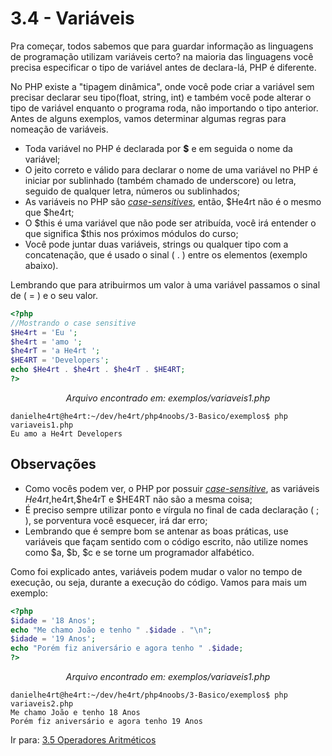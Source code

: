 # 3.4 - Variáveis

Pra começar, todos sabemos que para guardar informação as linguagens de programação utilizam variáveis certo? na maioria das linguagens você precisa especificar o tipo de variável antes de declara-lá, PHP é diferente.

No PHP existe a "tipagem dinâmica", onde você pode criar a variável sem precisar declarar seu tipo(float, string, int) e também você pode alterar o tipo de variável enquanto o programa roda, não importando o tipo anterior.
Antes de alguns exemplos, vamos determinar algumas regras para nomeação de variáveis.

- Toda variável no PHP é declarada por **\$** e em seguida o nome da variável;
- O jeito correto e válido para declarar o nome de uma variável no PHP é iniciar por sublinhado (também chamado de underscore) ou letra, seguido de qualquer letra, números ou sublinhados;
- As variáveis no PHP são [*case-sensitives*](https://pt.wikipedia.org/wiki/Case-sensitive), então, $He4rt não é o mesmo que $he4rt;
- O $this é uma variável que não pode ser atribuída, você irá entender o que significa $this nos próximos módulos do curso;
- Você pode juntar duas variáveis, strings ou qualquer tipo com a concatenação, que é usado o sinal ( . ) entre os elementos (exemplo abaixo).

Lembrando que para atribuirmos um valor à uma variável passamos o sinal de ( = ) e o seu valor.

```php
<?php
//Mostrando o case sensitive
$He4rt = 'Eu ';
$he4rt = 'amo ';
$he4rT = 'a He4rt ';
$HE4RT = 'Developers';
echo $He4rt . $he4rt . $he4rT . $HE4RT;
?>
```

<p align="center"><i>Arquivo encontrado em: exemplos/variaveis1.php</i></p>

```console
danielhe4rt@he4rt:~/dev/he4rt/php4noobs/3-Basico/exemplos$ php variaveis1.php
Eu amo a He4rt Developers
```

## Observações

- Como vocês podem ver, o PHP por possuir [*case-sensitive*](https://pt.wikipedia.org/wiki/Case-sensitive), as variáveis $He4rt,$he4rt,$he4rT e $HE4RT não são a mesma coisa;
- É preciso sempre utilizar ponto e vírgula no final de cada declaração ( ; ), se porventura você esquecer, irá dar erro;
- Lembrando que é sempre bom se antenar as boas práticas, use variáveis que façam sentido com o código escrito, não utilize nomes como $a, $b, \$c e se torne um programador alfabético.

Como foi explicado antes, variáveis podem mudar o valor no tempo de execução, ou seja, durante a execução do código. Vamos para mais um exemplo:

```php
<?php
$idade = '18 Anos';
echo "Me chamo João e tenho " .$idade . "\n";
$idade = '19 Anos';
echo "Porém fiz aniversário e agora tenho " .$idade;
?>
```

<p align="center"><i>Arquivo encontrado em: exemplos/variaveis1.php</i></p>

```console
danielhe4rt@he4rt:~/dev/he4rt/php4noobs/3-Basico/exemplos$ php variaveis2.php
Me chamo João e tenho 18 Anos
Porém fiz aniversário e agora tenho 19 Anos
```

Ir para: [3.5 Operadores Aritméticos](05-Operadores-aritmeticos.md)
